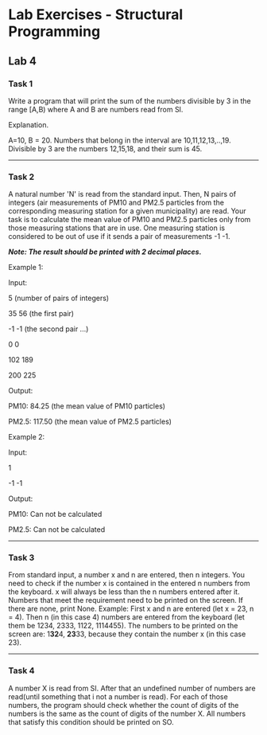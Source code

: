 # Lab Exercises - Structural Programming

## Lab 4

### Task 1
Write a program that will print the sum of the numbers divisible by 3 in the range [A,B) where A and B are numbers read from SI.

Explanation.

А=10, B = 20. Numbers that belong in the interval are 10,11,12,13,..,19. Divisible by 3 are the numbers 12,15,18, and their sum is 45.

---

### Task 2
A natural number 'N' is read from the standard input. Then, N pairs of integers (air measurements of PM10 and PM2.5 particles from the corresponding measuring station for a given municipality) are read. Your task is to calculate the mean value of PM10 and PM2.5 particles only from those measuring stations that are in use. One measuring station is considered to be out of use if it sends a pair of measurements -1 -1.

***Note: The result should be printed with 2 decimal places.***

Example 1:

Input:

5 (number of pairs of integers)

35 56 (the first pair)

-1 -1 (the second pair ...)

0 0

102 189

200 225

Output:

PM10: 84.25 (the mean value of PM10 particles)

PM2.5: 117.50 (the mean value of PM2.5 particles)




Example 2:

Input:

1

-1 -1

Output:

PM10: Can not be calculated

PM2.5: Can not be calculated


---

### Task 3
From standard input, a number x and n are entered, then n integers. You need to check if the number x is contained in the entered n numbers from the keyboard. x will always be less than the n numbers entered after it.
Numbers that meet the requirement need to be printed on the screen. If there are none, print None.
Example: First x and n are entered (let x = 23, n = 4). Then n (in this case 4) numbers are entered from the keyboard (let them be 1234, 2333, 1122, 1114455). The numbers to be printed on the screen are:
1**32**4, **23**33, because they contain the number x (in this case 23).

---

### Task 4
A number X is read from SI. After that an undefined number of numbers are read(until something that i not a number is read).
For each of those numbers, the program should check whether the count of digits of the numbers is the same as the count of digits of the number X. All numbers that satisfy this condition should be printed on SO.




